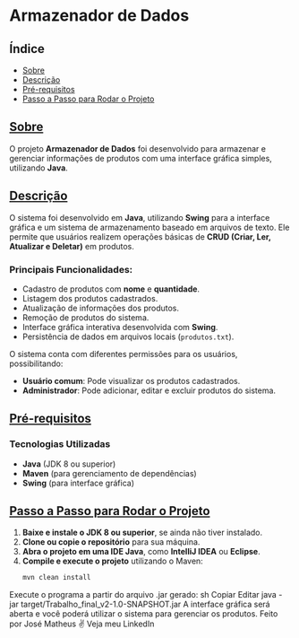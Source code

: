 # **Armazenador de Dados**

## **Índice**
- [Sobre](#sobre)
- [Descrição](#descrição)
- [Pré-requisitos](#pré-requisitos)
- [Passo a Passo para Rodar o Projeto](#passo-a-passo-para-rodar-o-projeto)

## **[Sobre](#índice)**
O projeto **Armazenador de Dados** foi desenvolvido para armazenar e gerenciar informações de produtos com uma interface gráfica simples, utilizando **Java**.

## **[Descrição](#índice)**
O sistema foi desenvolvido em **Java**, utilizando **Swing** para a interface gráfica e um sistema de armazenamento baseado em arquivos de texto. Ele permite que usuários realizem operações básicas de **CRUD (Criar, Ler, Atualizar e Deletar)** em produtos.

### **Principais Funcionalidades**:
- Cadastro de produtos com **nome** e **quantidade**.
- Listagem dos produtos cadastrados.
- Atualização de informações dos produtos.
- Remoção de produtos do sistema.
- Interface gráfica interativa desenvolvida com **Swing**.
- Persistência de dados em arquivos locais (`produtos.txt`).

O sistema conta com diferentes permissões para os usuários, possibilitando:
- **Usuário comum**: Pode visualizar os produtos cadastrados.
- **Administrador**: Pode adicionar, editar e excluir produtos do sistema.

## **[Pré-requisitos](#índice)**

### **Tecnologias Utilizadas**
- **Java** (JDK 8 ou superior)
- **Maven** (para gerenciamento de dependências)
- **Swing** (para interface gráfica)

## **[Passo a Passo para Rodar o Projeto](#índice)**

1. **Baixe e instale o JDK 8 ou superior**, se ainda não tiver instalado.
2. **Clone ou copie o repositório** para sua máquina.
3. **Abra o projeto em uma IDE Java**, como **IntelliJ IDEA** ou **Eclipse**.
4. **Compile e execute o projeto** utilizando o Maven:
   ```sh
   mvn clean install
Execute o programa a partir do arquivo .jar gerado:
sh
Copiar
Editar
java -jar target/Trabalho_final_v2-1.0-SNAPSHOT.jar
A interface gráfica será aberta e você poderá utilizar o sistema para gerenciar os produtos.
Feito por José Matheus ✌
Veja meu LinkedIn
